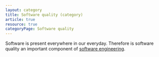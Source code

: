 ```yaml
---
layout: category
title: Software quality (category)
article: true
resource: true
categoryPage: Software quality
---
```

<div>
<p>
Software is present everywhere in our everyday. Therefore is software quality an important component of <a href="../software-engineering">software engineering</a>.
</p>
</div>